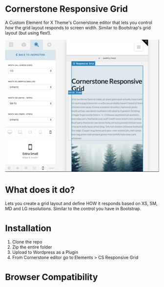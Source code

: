 # Cornerstone Responsive Grid
A Custom Element for X Theme's Cornerstone editor that lets you control _how_ the grid layout responds to screen width. Similar to Bootstrap's grid layout (but using flex!).

![alt_text](https://github.com/lucastobrazil/cornerstone-responsive-grid/blob/master/src/images/csrg_shot1.png "Screenshot")

# What does it do?
Lets you create a grid layout and define HOW it responds based on XS, SM, MD and LG resolutions. Similar to the control you have in Bootstrap.

# Installation
1. Clone the repo
2. Zip the entire folder
3. Upload to Wordpress as a Plugin
4. From Cornerstone editor go to Elements > CS Responsive Grid

# Browser Compatibility
